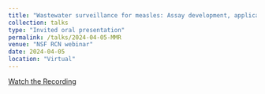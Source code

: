 ```yaml
---
title: "Wastewater surveillance for measles: Assay development, application, and action plan"
collection: talks
type: "Invited oral presentation"
permalink: /talks/2024-04-05-MMR
venue: "NSF RCN webinar"
date: 2024-04-05
location: "Virtual"
---
```


[Watch the Recording](https://www.youtube.com/watch?v=00k04aXoH28)

